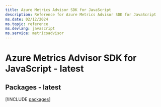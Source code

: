 ```yaml
---
title: Azure Metrics Advisor SDK for JavaScript
description: Reference for Azure Metrics Advisor SDK for JavaScript
ms.date: 02/12/2024
ms.topic: reference
ms.devlang: javascript
ms.service: metricsadvisor
---
```

# Azure Metrics Advisor SDK for JavaScript - latest
## Packages - latest
[!INCLUDE [packages](metrics-advisor-index.md)]